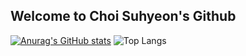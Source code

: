 ## Welcome to Choi Suhyeon's Github
[![Anurag's GitHub stats](https://github-readme-stats.vercel.app/api?username=Choi-Suhyeon)](https://github.com/anuraghazra/github-readme-stats)
![Top Langs](https://github-readme-stats.vercel.app/api/top-langs/?username=Choi-Suhyeon&layout=compact)

<!--
**Choi-Suhyeon/Choi-Suhyeon** is a ✨ _special_ ✨ repository because its `README.md` (this file) appears on your GitHub profile.

Here are some ideas to get you started:

- 🔭 I’m currently working on ...
- 🌱 I’m currently learning ...
- 👯 I’m looking to collaborate on ...
- 🤔 I’m looking for help with ...
- 💬 Ask me about ...
- 📫 How to reach me: ...
- 😄 Pronouns: ...
- ⚡ Fun fact: ...
-->
